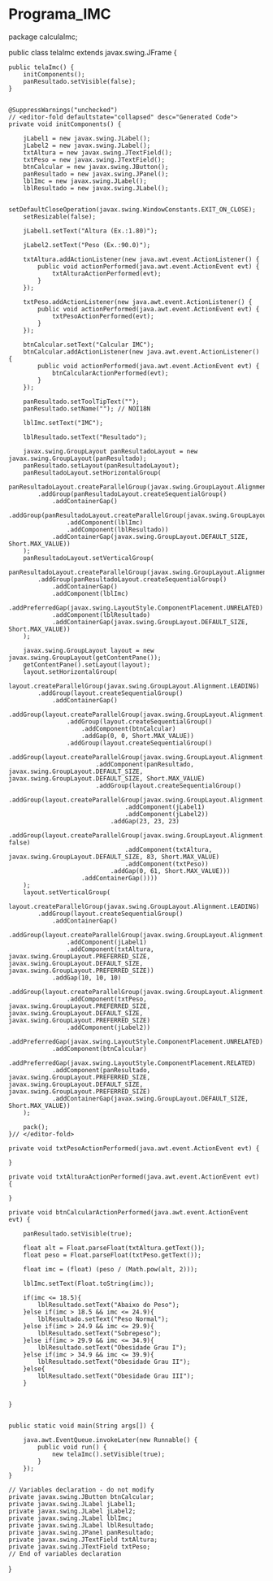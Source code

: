 # Programa_IMC

package calculaImc;


public class telaImc extends javax.swing.JFrame {

    
    public telaImc() {
        initComponents();
        panResultado.setVisible(false);
    }

  
    @SuppressWarnings("unchecked")
    // <editor-fold defaultstate="collapsed" desc="Generated Code">                          
    private void initComponents() {

        jLabel1 = new javax.swing.JLabel();
        jLabel2 = new javax.swing.JLabel();
        txtAltura = new javax.swing.JTextField();
        txtPeso = new javax.swing.JTextField();
        btnCalcular = new javax.swing.JButton();
        panResultado = new javax.swing.JPanel();
        lblImc = new javax.swing.JLabel();
        lblResultado = new javax.swing.JLabel();

        setDefaultCloseOperation(javax.swing.WindowConstants.EXIT_ON_CLOSE);
        setResizable(false);

        jLabel1.setText("Altura (Ex.:1.80)");

        jLabel2.setText("Peso (Ex.:90.0)");

        txtAltura.addActionListener(new java.awt.event.ActionListener() {
            public void actionPerformed(java.awt.event.ActionEvent evt) {
                txtAlturaActionPerformed(evt);
            }
        });

        txtPeso.addActionListener(new java.awt.event.ActionListener() {
            public void actionPerformed(java.awt.event.ActionEvent evt) {
                txtPesoActionPerformed(evt);
            }
        });

        btnCalcular.setText("Calcular IMC");
        btnCalcular.addActionListener(new java.awt.event.ActionListener() {
            public void actionPerformed(java.awt.event.ActionEvent evt) {
                btnCalcularActionPerformed(evt);
            }
        });

        panResultado.setToolTipText("");
        panResultado.setName(""); // NOI18N

        lblImc.setText("IMC");

        lblResultado.setText("Resultado");

        javax.swing.GroupLayout panResultadoLayout = new javax.swing.GroupLayout(panResultado);
        panResultado.setLayout(panResultadoLayout);
        panResultadoLayout.setHorizontalGroup(
            panResultadoLayout.createParallelGroup(javax.swing.GroupLayout.Alignment.LEADING)
            .addGroup(panResultadoLayout.createSequentialGroup()
                .addContainerGap()
                .addGroup(panResultadoLayout.createParallelGroup(javax.swing.GroupLayout.Alignment.LEADING)
                    .addComponent(lblImc)
                    .addComponent(lblResultado))
                .addContainerGap(javax.swing.GroupLayout.DEFAULT_SIZE, Short.MAX_VALUE))
        );
        panResultadoLayout.setVerticalGroup(
            panResultadoLayout.createParallelGroup(javax.swing.GroupLayout.Alignment.LEADING)
            .addGroup(panResultadoLayout.createSequentialGroup()
                .addContainerGap()
                .addComponent(lblImc)
                .addPreferredGap(javax.swing.LayoutStyle.ComponentPlacement.UNRELATED)
                .addComponent(lblResultado)
                .addContainerGap(javax.swing.GroupLayout.DEFAULT_SIZE, Short.MAX_VALUE))
        );

        javax.swing.GroupLayout layout = new javax.swing.GroupLayout(getContentPane());
        getContentPane().setLayout(layout);
        layout.setHorizontalGroup(
            layout.createParallelGroup(javax.swing.GroupLayout.Alignment.LEADING)
            .addGroup(layout.createSequentialGroup()
                .addContainerGap()
                .addGroup(layout.createParallelGroup(javax.swing.GroupLayout.Alignment.LEADING)
                    .addGroup(layout.createSequentialGroup()
                        .addComponent(btnCalcular)
                        .addGap(0, 0, Short.MAX_VALUE))
                    .addGroup(layout.createSequentialGroup()
                        .addGroup(layout.createParallelGroup(javax.swing.GroupLayout.Alignment.LEADING)
                            .addComponent(panResultado, javax.swing.GroupLayout.DEFAULT_SIZE, javax.swing.GroupLayout.DEFAULT_SIZE, Short.MAX_VALUE)
                            .addGroup(layout.createSequentialGroup()
                                .addGroup(layout.createParallelGroup(javax.swing.GroupLayout.Alignment.LEADING)
                                    .addComponent(jLabel1)
                                    .addComponent(jLabel2))
                                .addGap(23, 23, 23)
                                .addGroup(layout.createParallelGroup(javax.swing.GroupLayout.Alignment.LEADING, false)
                                    .addComponent(txtAltura, javax.swing.GroupLayout.DEFAULT_SIZE, 83, Short.MAX_VALUE)
                                    .addComponent(txtPeso))
                                .addGap(0, 61, Short.MAX_VALUE)))
                        .addContainerGap())))
        );
        layout.setVerticalGroup(
            layout.createParallelGroup(javax.swing.GroupLayout.Alignment.LEADING)
            .addGroup(layout.createSequentialGroup()
                .addContainerGap()
                .addGroup(layout.createParallelGroup(javax.swing.GroupLayout.Alignment.BASELINE)
                    .addComponent(jLabel1)
                    .addComponent(txtAltura, javax.swing.GroupLayout.PREFERRED_SIZE, javax.swing.GroupLayout.DEFAULT_SIZE, javax.swing.GroupLayout.PREFERRED_SIZE))
                .addGap(10, 10, 10)
                .addGroup(layout.createParallelGroup(javax.swing.GroupLayout.Alignment.BASELINE)
                    .addComponent(txtPeso, javax.swing.GroupLayout.PREFERRED_SIZE, javax.swing.GroupLayout.DEFAULT_SIZE, javax.swing.GroupLayout.PREFERRED_SIZE)
                    .addComponent(jLabel2))
                .addPreferredGap(javax.swing.LayoutStyle.ComponentPlacement.UNRELATED)
                .addComponent(btnCalcular)
                .addPreferredGap(javax.swing.LayoutStyle.ComponentPlacement.RELATED)
                .addComponent(panResultado, javax.swing.GroupLayout.PREFERRED_SIZE, javax.swing.GroupLayout.DEFAULT_SIZE, javax.swing.GroupLayout.PREFERRED_SIZE)
                .addContainerGap(javax.swing.GroupLayout.DEFAULT_SIZE, Short.MAX_VALUE))
        );

        pack();
    }// </editor-fold>                        

    private void txtPesoActionPerformed(java.awt.event.ActionEvent evt) {                                        
    
    }                                       

    private void txtAlturaActionPerformed(java.awt.event.ActionEvent evt) {                                          
        
    }                                         

    private void btnCalcularActionPerformed(java.awt.event.ActionEvent evt) {                                            
    
        panResultado.setVisible(true);
        
        float alt = Float.parseFloat(txtAltura.getText());
        float peso = Float.parseFloat(txtPeso.getText());
        
        float imc = (float) (peso / (Math.pow(alt, 2)));
        
        lblImc.setText(Float.toString(imc));
        
        if(imc <= 18.5){
            lblResultado.setText("Abaixo do Peso");
        }else if(imc > 18.5 && imc <= 24.9){
            lblResultado.setText("Peso Normal");
        }else if(imc > 24.9 && imc <= 29.9){
            lblResultado.setText("Sobrepeso");
        }else if(imc > 29.9 && imc <= 34.9){
            lblResultado.setText("Obesidade Grau I");
        }else if(imc > 34.9 && imc <= 39.9){
            lblResultado.setText("Obesidade Grau II");
        }else{
            lblResultado.setText("Obesidade Grau III");
        }
       
               
    }                                           

    
    public static void main(String args[]) {
       
        java.awt.EventQueue.invokeLater(new Runnable() {
            public void run() {
                new telaImc().setVisible(true);
            }
        });
    }

    // Variables declaration - do not modify                     
    private javax.swing.JButton btnCalcular;
    private javax.swing.JLabel jLabel1;
    private javax.swing.JLabel jLabel2;
    private javax.swing.JLabel lblImc;
    private javax.swing.JLabel lblResultado;
    private javax.swing.JPanel panResultado;
    private javax.swing.JTextField txtAltura;
    private javax.swing.JTextField txtPeso;
    // End of variables declaration                   
}
